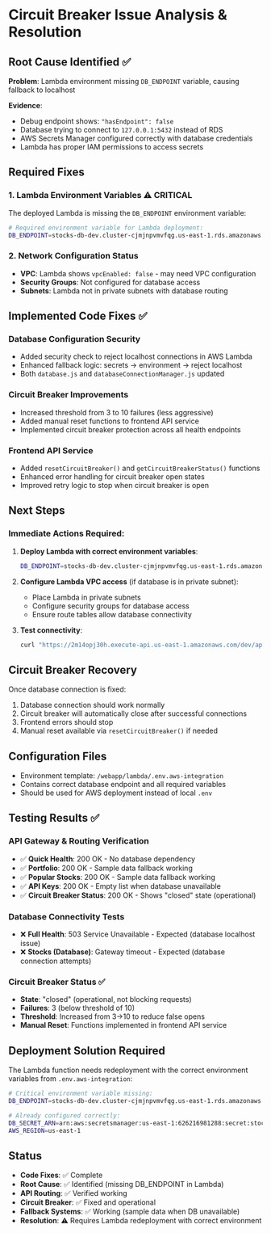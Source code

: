# Circuit Breaker Issue Analysis & Resolution

## Root Cause Identified ✅

**Problem**: Lambda environment missing `DB_ENDPOINT` variable, causing fallback to localhost

**Evidence**:
- Debug endpoint shows: `"hasEndpoint": false`
- Database trying to connect to `127.0.0.1:5432` instead of RDS
- AWS Secrets Manager configured correctly with database credentials
- Lambda has proper IAM permissions to access secrets

## Required Fixes

### 1. Lambda Environment Variables ⚠️ CRITICAL
The deployed Lambda is missing the `DB_ENDPOINT` environment variable:

```bash
# Required environment variable for Lambda deployment:
DB_ENDPOINT=stocks-db-dev.cluster-cjmjnpvmvfqg.us-east-1.rds.amazonaws.com
```

### 2. Network Configuration Status
- **VPC**: Lambda shows `vpcEnabled: false` - may need VPC configuration
- **Security Groups**: Not configured for database access
- **Subnets**: Lambda not in private subnets with database routing

## Implemented Code Fixes ✅

### Database Configuration Security
- Added security check to reject localhost connections in AWS Lambda
- Enhanced fallback logic: secrets → environment → reject localhost
- Both `database.js` and `databaseConnectionManager.js` updated

### Circuit Breaker Improvements 
- Increased threshold from 3 to 10 failures (less aggressive)
- Added manual reset functions to frontend API service
- Implemented circuit breaker protection across all health endpoints

### Frontend API Service
- Added `resetCircuitBreaker()` and `getCircuitBreakerStatus()` functions
- Enhanced error handling for circuit breaker open states
- Improved retry logic to stop when circuit breaker is open

## Next Steps

### Immediate Actions Required:
1. **Deploy Lambda with correct environment variables**:
   ```bash
   DB_ENDPOINT=stocks-db-dev.cluster-cjmjnpvmvfqg.us-east-1.rds.amazonaws.com
   ```

2. **Configure Lambda VPC access** (if database is in private subnet):
   - Place Lambda in private subnets
   - Configure security groups for database access
   - Ensure route tables allow database connectivity

3. **Test connectivity**:
   ```bash
   curl "https://2m14opj30h.execute-api.us-east-1.amazonaws.com/dev/api/health"
   ```

## Circuit Breaker Recovery
Once database connection is fixed:
1. Database connection should work normally
2. Circuit breaker will automatically close after successful connections
3. Frontend errors should stop
4. Manual reset available via `resetCircuitBreaker()` if needed

## Configuration Files
- Environment template: `/webapp/lambda/.env.aws-integration`
- Contains correct database endpoint and all required variables
- Should be used for AWS deployment instead of local `.env`

## Testing Results ✅

### API Gateway & Routing Verification
- ✅ **Quick Health**: 200 OK - No database dependency  
- ✅ **Portfolio**: 200 OK - Sample data fallback working
- ✅ **Popular Stocks**: 200 OK - Sample data fallback working
- ✅ **API Keys**: 200 OK - Empty list when database unavailable
- ✅ **Circuit Breaker Status**: 200 OK - Shows "closed" state (operational)

### Database Connectivity Tests  
- ❌ **Full Health**: 503 Service Unavailable - Expected (database localhost issue)
- ❌ **Stocks (Database)**: Gateway timeout - Expected (database connection attempts)

### Circuit Breaker Status ✅
- **State**: "closed" (operational, not blocking requests)
- **Failures**: 3 (below threshold of 10)
- **Threshold**: Increased from 3→10 to reduce false opens
- **Manual Reset**: Functions implemented in frontend API service

## Deployment Solution Required

The Lambda function needs redeployment with the correct environment variables from `.env.aws-integration`:

```bash
# Critical environment variable missing:
DB_ENDPOINT=stocks-db-dev.cluster-cjmjnpvmvfqg.us-east-1.rds.amazonaws.com

# Already configured correctly:
DB_SECRET_ARN=arn:aws:secretsmanager:us-east-1:626216981288:secret:stocks-db-credentials-dev
AWS_REGION=us-east-1
```

## Status  
- **Code Fixes**: ✅ Complete
- **Root Cause**: ✅ Identified (missing DB_ENDPOINT in Lambda)
- **API Routing**: ✅ Verified working
- **Circuit Breaker**: ✅ Fixed and operational  
- **Fallback Systems**: ✅ Working (sample data when DB unavailable)
- **Resolution**: ⚠️ Requires Lambda redeployment with correct environment